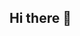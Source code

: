 ## Hi there 👋

<!--
**Caleb-T625/Caleb-T625** is a ✨ _special_ ✨ repository because its `README.md` (this file) appears on your GitHub profile.

Here are some ideas to get you started:

- 🔭 I’m currently working on getting my Bachelor's in Cyber Operations. 
- 🌱 I’m currently learning security scripting in Python.
- 👯 I’m looking to collaborate on new projects. 
- 🤔 I’m looking for help with creating basic security scripts.
- 💬 Ask me about my car. 
- 📫 How to reach me: calebtimms@arizona.edu
- 😄 Pronouns: He/Him/His
- ⚡ Fun fact: I was born with an extra pinky.
-->
